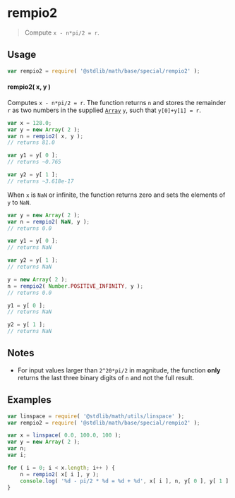 # rempio2

> Compute `x - n*pi/2 = r`.

<section class="usage">

## Usage

```javascript
var rempio2 = require( '@stdlib/math/base/special/rempio2' );
```

#### rempio2( x, y )

Computes `x - n*pi/2 = r`. The function returns `n` and stores the remainder `r` as two numbers in the supplied [`Array`][mdn-array] `y`, such that `y[0]+y[1] = r`.

```javascript
var x = 128.0;
var y = new Array( 2 );
var n = rempio2( x, y );
// returns 81.0

var y1 = y[ 0 ];
// returns ~0.765

var y2 = y[ 1 ];
// returns ~3.618e-17
```

When `x` is `NaN` or infinite, the function returns zero and sets the elements of `y` to `NaN`.

```javascript
var y = new Array( 2 );
var n = rempio2( NaN, y );
// returns 0.0

var y1 = y[ 0 ];
// returns NaN

var y2 = y[ 1 ];
// returns NaN

y = new Array( 2 );
n = rempio2( Number.POSITIVE_INFINITY, y );
// returns 0.0

y1 = y[ 0 ];
// returns NaN

y2 = y[ 1 ];
// returns NaN
```

</section>

<!-- /.usage -->

<!-- Package usage notes. Make sure to keep an empty line after the `section` element and another before the `/section` close. -->

<section class="notes">

## Notes

-   For input values larger than `2^20*pi/2` in magnitude, the function **only** returns the last three binary digits of `n` and not the full result.

</section>

<!-- /.notes -->

<section class="examples">

## Examples

```javascript
var linspace = require( '@stdlib/math/utils/linspace' );
var rempio2 = require( '@stdlib/math/base/special/rempio2' );

var x = linspace( 0.0, 100.0, 100 );
var y = new Array( 2 );
var n;
var i;

for ( i = 0; i < x.length; i++ ) {
    n = rempio2( x[ i ], y );
    console.log( '%d - pi/2 * %d = %d + %d', x[ i ], n, y[ 0 ], y[ 1 ] );
}
```

</section>

<!-- /.examples -->

<section class="links">

[mdn-array]: https://developer.mozilla.org/en-US/docs/Web/JavaScript/Reference/Global_Objects/Array

</section>

<!-- /.links -->
